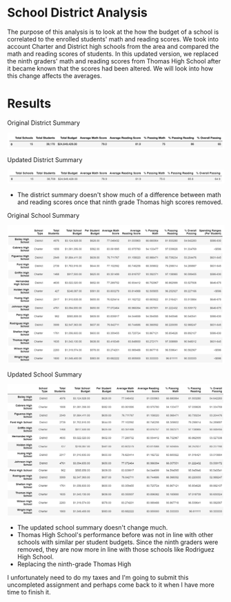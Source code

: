 # School District Analysis

The purpose of this analysis is to look at the how the budget of a school is correlated to the enrolled students' math and reading scores. We took into account Charter and District high schools from the area and compared the math and reading scores of students. In this updated version, we replaced the ninth graders' math and reading scores from Thomas High School after it became known that the scores had been altered. We will look into how this change affects the averages.

# Results

Original District Summary

![Original District Summary](https://github.com/remenars/Challenge4/blob/main/Resources/Original_District_Summary.png
)

Updated District Summary

![Updated District Summary](https://github.com/remenars/Challenge4/blob/main/Resources/Updated_District_Summary.png)

* The district summary doesn't show much of a difference between math and reading scores once that ninth grade Thomas high scores removed. 

Original School Summary

![Original School Summary](https://github.com/remenars/Challenge4/blob/main/Resources/Original_School_Summary.png)

Updated School Summary

![Updated School Summary](https://github.com/remenars/Challenge4/blob/main/Resources/Updated_School_Summary.png)

* The updated school summary doesn't change much.
* Thomas High School's performance before was not in line with other schools with similar per student budgets. Since the ninth graders were removed, they are now more in line with those schools like Rodriguez High School.
* Replacing the ninth-grade Thomas High 

I unfortunately need to do my taxes and I'm going to submit this uncompleted assignment and perhaps come back to it when I have more time to finish it.
